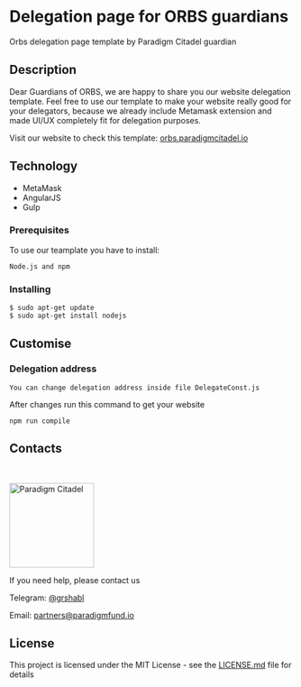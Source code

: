# Delegation page for ORBS guardians 
Orbs delegation page template by Paradigm Citadel guardian

## Description

Dear Guardians of ORBS, we are happy to share you our website delegation template. Feel free to use our template to make your website really good for your delegators, because we already include Metamask extension and made UI/UX completely fit for delegation purposes. 

Visit our website to check this template: [orbs.paradigmcitadel.io](http://orbs.paradigmcitadel.io)

## Technology

* MetaMask
* AngularJS 
* Gulp 

### Prerequisites

To use our teamplate you have to install:

```
Node.js and npm
```
### Installing

```
$ sudo apt-get update
$ sudo apt-get install nodejs
```

## Customise

### Delegation address

```
You can change delegation address inside file DelegateConst.js
```

After changes run this command to get your website 

```
npm run compile
```

## Contacts

</br>
<p align="left">
  <a href="http://orbs.paradigmcitadel.io">
    <img src="https://icon.community/media/logos/paradigm.PNG" alt="Paradigm Citadel" width="150" height="150">
  </a>
  </br>

If you need help, please contact us

Telegram: [@grshabl](https://t.me/grshabl)

Email: partners@paradigmfund.io

## License

This project is licensed under the MIT License - see the [LICENSE.md](LICENSE.md) file for details
